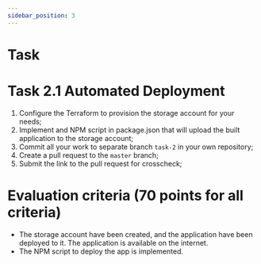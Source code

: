 ```yaml
---
sidebar_position: 3
---
```


# Task

# Task 2.1 Automated Deployment

1. Configure the Terraform to provision the storage account for your needs;
2. Implement and NPM script in package.json that will upload the built application to the storage account;
3. Commit all your work to separate branch `task-2` in your own repository;
4. Create a pull request to the `master` branch;
5. Submit the link to the pull request for crosscheck;

# Evaluation criteria (70 points for all criteria)

- The storage account have been created, and the application have been deployed to it. The application is available on the internet.
- The NPM script to deploy the app is implemented.

